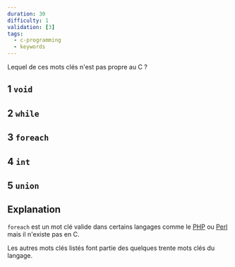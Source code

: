 ```yaml
---
duration: 30
difficulty: 1
validation: [3]
tags:
  - c-programming
  - keywords
---
```

Lequel de ces mots clés n'est pas propre au C ?

## 1 `void`
## 2 `while`
## 3 `foreach`
## 4 `int`
## 5 `union`

## Explanation

`foreach` est un mot clé valide dans certains langages comme le [PHP](https://www.php.net/) ou [Perl](https://www.perl.org/) mais il n'existe pas en C.

Les autres mots clés listés font partie des quelques trente mots clés du langage.
